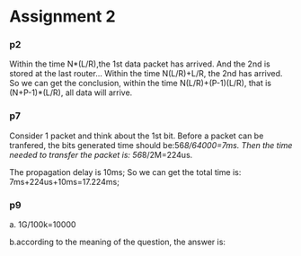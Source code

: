 # Assignment 2
### p2
Within the time N*(L/R),the 1st data packet has arrived. And the 2nd is stored at the last router... Within the time N(L/R)+L/R, the 2nd has arrived. So we can get the conclusion, within the time N(L/R)+(P-1)(L/R), that is (N+P-1)*(L/R), all data will arrive.

### p7
Consider 1 packet and think about the 1st bit. Before a packet can be tranfered, the bits generated time should be:56*8/64000=7ms. Then the time needed to transfer the packet is: 56*8/2M=224us. 

The propagation delay is 10ms; So we can get the total time is: 7ms+224us+10ms=17.224ms;
### p9 
a. 1G/100k=10000

b.according to the meaning of the question, the answer is:
